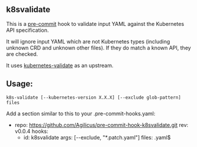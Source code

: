 ## k8svalidate

This is a [pre-commit](https://pre-commit.com/) hook to validate input YAML
against the Kubernetes API specification.

It will ignore input YAML which are not Kubernetes
types (including unknown CRD and unknown other files).
If they do match a known API, they are checked.

It uses [kubernetes-validate](https://github.com/willthames/kubernetes-validate)
as an upstream.

## Usage:

```
k8s-validate [--kubernetes-version X.X.X] [--exclude glob-pattern] files
```

Add a section similar to this to your .pre-commit-hooks.yaml:
  - repo: https://github.com/Agilicus/pre-commit-hook-k8svalidate.git
    rev: v0.0.4
    hooks:
      - id: k8svalidate
        args: [--exclude, "*.patch.yaml"]
        files: .yaml$

